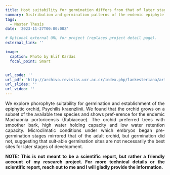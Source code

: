 ```yaml
---
title: Host suitability for germination differs from that of later stages of development in a rare epiphytic orchid 
summary: Distribution and germination patterns of the endemic epiphyte *P. kraenzlinii* (Orchidaceae) in the Susúa State Forest.
tags:
  - Master Thesis
date: '2023-11-27T00:00:00Z'

# Optional external URL for project (replaces project detail page).
external_link: ''

image:
  caption: Photo by Elif Kardas
  focal_point: Smart


url_code: ''
url_pdf: 'http://archivo.revistas.ucr.ac.cr/index.php/lankesteriana/article/view/59617/59628'
url_slides: ''
url_video: ''
---
```


<p style='text-align: justify;'> We  explore  phorophyte  suitability  for  germination  and  establishment  of  the  epiphytic  orchid,  Psychilis kraenzlinii. We found that the orchid grows on a subset of the available tree species and shows pref-erence for the endemic Machaonia portoricensis (Rubiaceae). The orchid preferred trees with smoother bark, high water holding capacity and low water retention capacity. Microclimatic conditions under which embryos began pre-germination stages mirrored that of the adult orchid, but germination did not, suggesting that suit-able germination sites are not necessarily the best sites for later stages of development.

<p style='text-align: justify;'><strong> NOTE: This is not meant to be a scientific report, but rather a friendly account of my research project. For more technical details or the scientific report, reach out to me and I will gladly provide the information. </strong>
</p>